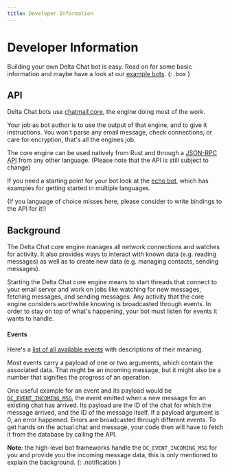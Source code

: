 ```yaml
---
title: Developer Information
---
```


# Developer Information

Building your own Delta Chat bot is easy.
Read on for some basic information and maybe have a look at our [example bots](https://deltachat-bot.github.io/public-bots/).
{: .box }

## API

Delta Chat bots use [chatmail core](https://github.com/chatmail/core), the engine doing most of the work.

Your job as bot author is to use the output of that engine, and to give it instructions. You won't parse any email message, check connections, or care for encryption, that's all the engines job.

The core engine can be used natively from Rust and through a [JSON-RPC API](https://jsonrpc.delta.chat/) from any other language.
(Please note that the API is still subject to change)

If you need a starting point for your bot look at the [echo bot](https://github.com/deltachat-bot/echo), which has examples for getting started in multiple languages.

(If you language of choice misses here, please consider to write bindings to the API for it!)


## Background

The Delta Chat core engine manages all network connections and watches for activity.
It also provides ways to interact with known data (e.g. reading messages) as well as to create new data (e.g. managing contacts, sending messages).

Starting the Delta Chat core engine means to start threads that connect to your email server and work on jobs like watching for new messages, fetching messages, and sending messages.
Any activity that the core engine considers worthwhile knowing is broadcasted through events.
In order to stay on top of what's happening, your bot must listen for events it wants to handle.

#### Events

Here's a [list of all available events](https://c.delta.chat/group__DC__EVENT.html) with descriptions of their meaning.

Most events carry a payload of one or two arguments, which contain the associated data. That might be an incoming message, but it might also be a number that signifies the progress of an operation.

One useful example for an event and its payload would be [`DC_EVENT_INCOMING_MSG`](https://c.delta.chat/group__DC__EVENT.html#ga3f0831ca83189879a2f224b424d8b58f), the event emitted when a new message for an existing chat has arrived.
Its payload are the ID of the chat for which the message arrived, and the ID of the message itself.
If a payload argument is 0, an error happened. Errors are broadcasted through different events.
To get hands on the actual chat and message, your code then will have to fetch it from the database by calling the API.

**Note**: the high-level bot frameworks handle the `DC_EVENT_INCOMING_MSG` for you and provide you the incoming message data,
this is only mentioned to explain the background.
{: .notification }